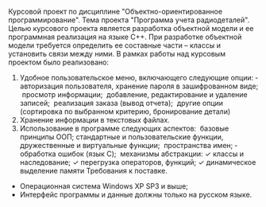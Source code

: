 Курсовой проект по дисциплине "Объектно-ориентированное программирование". 
Тема проекта "Программа учета радиодеталей". 
Целью курсового проекта является разработка объектной модели и ее программная реализация на языке C++. При разработке объектной модели требуется определить ее составные части – классы и установить связи между ними.
В рамках работы над курсовым проектом было реализовано:
1) Удобное пользовательское меню, включающего следующие опции:
­ авторизация пользователя, хранение пароля в зашифрованном виде; 
­ просмотр информации;
­ добавление, редактирование и удаление записей;
­ реализация заказа (вывод отчета);
­ другие опции (сортировка по выбранном критерию, бронирование детали)
2) Хранение информации в текстовых файлах.
3) Использование в программе следующих аспектов:
­ базовые принципы ООП;
­ стандартные и пользовательские функции, дружественные и виртуальные 
функции; 
­ пространства имен;
­ обработка ошибок (язык С);
­ механизмы абстракции: 
✓ классы и наследование;
✓ перегрузка операторов, функций;
✓ динамическое выделение памяти
Требования к поставке.
- Операционная система Windows XP SP3 и выше;
- Интерфейс программы и данные должны только на русском языке.

